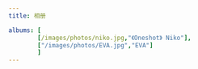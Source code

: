 ```yaml
---
title: 相册

albums: [
        [/images/photos/niko.jpg,"《Oneshot》 Niko"],
        ["/images/photos/EVA.jpg","EVA"]
        ]
---
```

